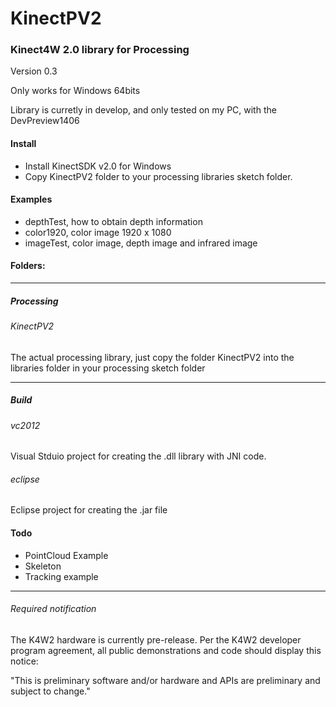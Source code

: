 KinectPV2
==========

### Kinect4W 2.0 library for Processing

Version 0.3

Only works for Windows 64bits

Library is curretly in develop, and only tested on my PC, with the DevPreview1406

#### Install 

- Install KinectSDK v2.0 for Windows 
- Copy KinectPV2 folder to your processing libraries sketch folder. 


#### Examples

- depthTest, how to obtain depth information
- color1920, color image 1920 x 1080
- imageTest,  color image, depth image and infrared image 


#### Folders:

---

##### Processing

###### KinectPV2

The actual processing library, just copy the folder KinectPV2 into the libraries folder in your processing sketch folder

---

##### Build

###### vc2012

Visual Stduio project for creating the .dll library with JNI code.

###### eclipse

Eclipse project for creating the .jar file 

#### Todo

- PointCloud Example
- Skeleton
- Tracking example

---

###### Required notification

The K4W2 hardware is currently pre-release. Per the K4W2 developer program agreement, all public demonstrations and code should display this notice:

"This is preliminary software and/or hardware and APIs are preliminary and subject to change."
